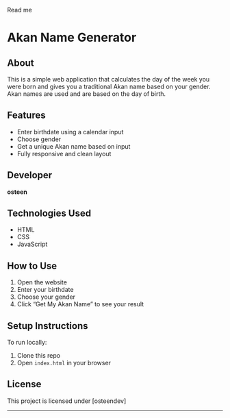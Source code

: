 Read me 
# Akan Name Generator

##  About
This is a simple web application that calculates the day of the week you were born and gives you a traditional Akan name based on your gender. Akan names are used  and are based on the day of birth.

##  Features
- Enter birthdate using a calendar input
- Choose gender
- Get a unique Akan name based on input
- Fully responsive and clean layout

##  Developer
**osteen**

##  Technologies Used
- HTML
- CSS
- JavaScript

##  How to Use
1. Open the website
2. Enter your birthdate
3. Choose your gender
4. Click “Get My Akan Name” to see your result

##  Setup Instructions
To run locally:
1. Clone this repo
2. Open `index.html` in your browser

##  License
This project is licensed under [osteendev]

---
